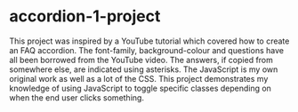 # accordion-1-project
This project was inspired by a YouTube tutorial which covered how to create an FAQ accordion. The font-family, background-colour  and questions have all been borrowed from the YouTube video. The answers, if copied from somewhere else, are indicated using asterisks. The JavaScript is my own original work as well as a lot of the CSS. This project demonstrates my knowledge of using JavaScript to toggle specific classes depending on when the end user clicks something. 
